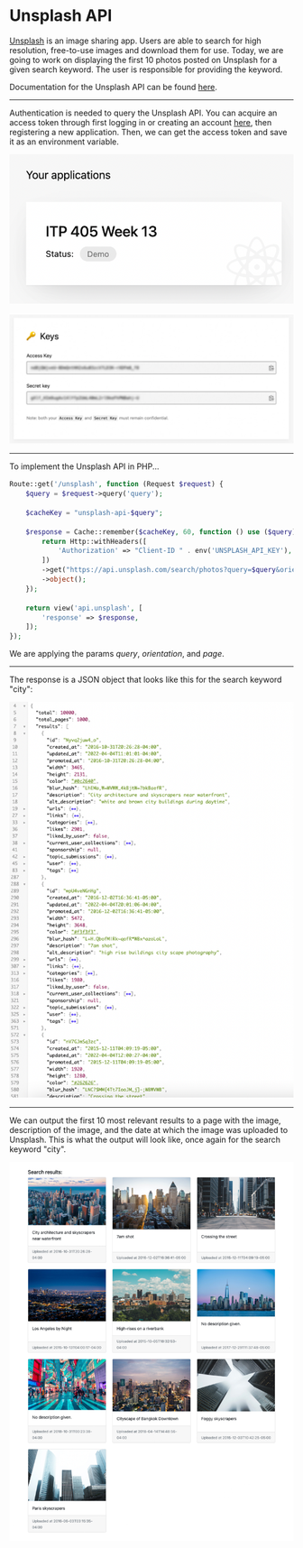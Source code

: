 # Unsplash API

[Unsplash](https://unsplash.com/) is an image sharing app. Users are able to search for high resolution, free-to-use images and download them for use. Today, we are going to work on displaying the first 10 photos posted on Unsplash for a given search keyword. The user is responsible for providing the keyword.

Documentation for the Unsplash API can be found [here](https://unsplash.com/documentation).

***

Authentication is needed to query the Unsplash API. You can acquire an access token through first logging in or creating an account [here](https://unsplash.com/oauth/applications), then registering a new application. Then, we can get the access token and save it as an environment variable.

![The application that was created to gain access to the access token](/img/application.png)

![The access token in the applications, blurred](/img/key.jpg)

***

To implement the Unsplash API in PHP...
```php
Route::get('/unsplash', function (Request $request) {
    $query = $request->query('query');

    $cacheKey = "unsplash-api-$query";

    $response = Cache::remember($cacheKey, 60, function () use ($query) {
        return Http::withHeaders([
            'Authorization' => "Client-ID " . env('UNSPLASH_API_KEY'),
        ])
        ->get("https://api.unsplash.com/search/photos?query=$query&orientation=landscape&page=1")
        ->object();
    });
    
    return view('api.unsplash', [
        'response' => $response,
    ]);
});
```

We are applying the params *query*, *orientation*, and *page*.

***

The response is a JSON object that looks like this for the search keyword "city":

![JSON object with search results for the keyword "city"](/img/json_results.png)

***

We can output the first 10 most relevant results to a page with the image, description of the image, and the date at which the image was uploaded to Unsplash. This is what the output will look like, once again for the search keyword "city".

![A page outputting the top 10 search results for the keyword "city"](/img/city_results.jpg)